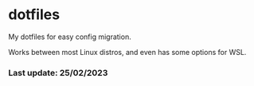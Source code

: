 # dotfiles
My dotfiles for easy config migration.

Works between most Linux distros, and even has some options for WSL.

### Last update: 25/02/2023
